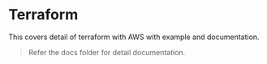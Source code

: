 # Terraform

This covers detail of terraform with AWS with example and documentation.

> Refer the docs folder for detail documentation.
